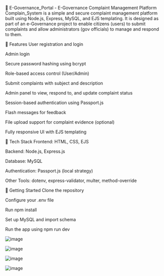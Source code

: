 📢 E-Governance_Portal - E-Governance Complaint Management Platform
Complain_System is a simple and secure complaint management platform built using Node.js, Express, MySQL, and EJS templating. It is designed as part of an e-Governance project to enable citizens (users) to submit complaints and allow administrators (gov officials) to manage and respond to them.

🔧 Features
User registration and login

Admin login

Secure password hashing using bcrypt

Role-based access control (User/Admin)

Submit complaints with subject and description

Admin panel to view, respond to, and update complaint status

Session-based authentication using Passport.js

Flash messages for feedback

File upload support for complaint evidence (optional)

Fully responsive UI with EJS templating

📁 Tech Stack
Frontend: HTML, CSS, EJS

Backend: Node.js, Express.js

Database: MySQL

Authentication: Passport.js (local strategy)

Other Tools: dotenv, express-validator, multer, method-override

🚀 Getting Started
Clone the repository

Configure your .env file

Run npm install

Set up MySQL and import schema

Run the app using npm run dev


![image](https://github.com/user-attachments/assets/3a92e017-a464-4a8d-93be-71b17c21a600)

![image](https://github.com/user-attachments/assets/69636da7-4969-4894-ac29-781fd2655b70)

![image](https://github.com/user-attachments/assets/c1872d20-3968-4cec-824a-2649e38f74cc)

![image](https://github.com/user-attachments/assets/20b043ac-5fcd-40fe-9df8-b3d7dfe7b147)




